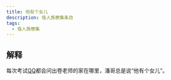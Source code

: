 ```yaml
---
title: 他有个女儿
description: 恪人族梗集条目
tags:
  - 恪人族梗集
---
```


## 解释

每次考试[QQ](QQ)都会问出卷老师的家在哪里，潘哥总是说“他有个女儿“。
